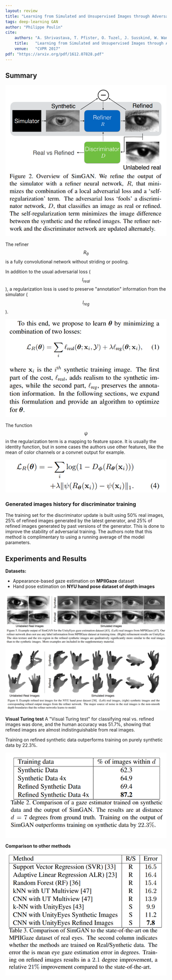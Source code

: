 ```yaml
---
layout: review
title: "Learning from Simulated and Unsupervised Images through Adversarial Training"
tags: deep-learning GAN
author: "Philippe Poulin"
cite:
    authors: "A. Shrivastava, T. Pfister, O. Tuzel, J. Susskind, W. Wang, R. Webb"
    title:   "Learning from Simulated and Unsupervised Images through Adversarial Training"
    venue:   "CVPR 2017"
pdf: "https://arxiv.org/pdf/1612.07828.pdf"
---
```


## Summary

![](/article/images/simulated-unsupervised-adversarial-learning/figure2.png)


The refiner $$R_{\theta}$$ is a fully convolutional network without striding or pooling.


In addition to the usual adversarial loss ($$l_{real}$$), a regularization loss is used to preserve "annotation" information from the simulator ($$l_{reg}$$).


![](/article/images/simulated-unsupervised-adversarial-learning/equation1.png)

The function $$\psi$$ in the regularization term is a mapping to feature space. It is usually the identity function, but in some cases the authors use other features, like the mean of color channels or a convnet output for example.

![](/article/images/simulated-unsupervised-adversarial-learning/equation4.png)


### Generated images history for discriminator training

The training set for the discriminator update is built using 50% real images, 25% of refined images generated by the latest generator, and 25% of refined images generated by past versions of the generator. This is done to improve the stability of adversarial training. The authors note that this method is complimentary to using a running average of the model parameters.


## Experiments and Results

**Datasets:** 
- Appearance-based gaze estimation on **MPIIGaze** dataset
- Hand pose estimation on **NYU hand pose dataset of depth images**

![](/article/images/simulated-unsupervised-adversarial-learning/figure5.png)
![](/article/images/simulated-unsupervised-adversarial-learning/figure8.png)


**Visual Turing test**
A "Visual Turing test" for classifying real vs. refined images was done, and the human accuracy was 51.7%, showing that refined images are almost indistinguishable from real images.

Training on refined synthetic data outperforms training on purely synthetic data by 22.3%.

![](/article/images/simulated-unsupervised-adversarial-learning/table2.png)


**Comparison to other methods**
![](/article/images/simulated-unsupervised-adversarial-learning/table3.png)